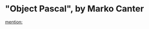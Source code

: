 # "Object Pascal", by Marko Canter
[mention:](https://youtu.be/2rwaQN_O3bU?list=PLwUPJvR9mZHjDFgI9MlNUhH4I7CScwKm0&t=140)
